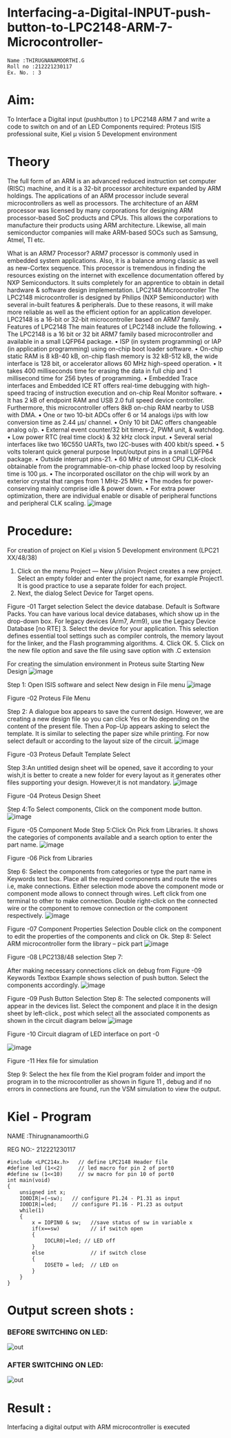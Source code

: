 # Interfacing-a-Digital-INPUT-push-button-to-LPC2148-ARM-7-Microcontroller-
~~~
Name :THIRUGNANAMOORTHI.G
Roll no :212221230117
Ex. No. : 3
~~~
 
# Aim: 
To Interface a Digital input (pushbutton ) to LPC2148 ARM 7 and write a code to switch on and of an LED 
Components required: Proteus ISIS professional suite, Kiel μ vision 5 Development environment 
# Theory 
The full form of an ARM is an advanced reduced instruction set computer (RISC) machine, and it is a 32-bit processor architecture expanded by ARM holdings. The applications of an ARM processor include several microcontrollers as well as processors. The architecture of an ARM processor was licensed by many corporations for designing ARM processor-based SoC products and CPUs. This allows the corporations to manufacture their products using ARM architecture. Likewise, all main semiconductor companies will make ARM-based SOCs such as Samsung, Atmel, TI etc.


What is an ARM7 Processor?
ARM7 processor is commonly used in embedded system applications. Also, it is a balance among classic as well as new-Cortex sequence. This processor is tremendous in finding the resources existing on the internet with excellence documentation offered by NXP Semiconductors. It suits completely for an apprentice to obtain in detail hardware & software design implementation.
LPC2148 Microcontroller
 The LPC2148 microcontroller is designed by Philips (NXP Semiconductor) with several in-built features & peripherals. Due to these reasons, it will make more reliable as well as the efficient option for an application developer. LPC2148 is a 16-bit or 32-bit microcontroller based on ARM7 family.
Features of LPC2148
The main features of LPC2148 include the following.
•	The LPC2148 is a 16 bit or 32 bit ARM7 family based microcontroller and available in a small LQFP64 package.
•	ISP (in system programming) or IAP (in application programming) using on-chip boot loader software.
•	On-chip static RAM is 8 kB-40 kB, on-chip flash memory is 32 kB-512 kB, the wide interface is 128 bit, or accelerator allows 60 MHz high-speed operation.
•	It takes 400 milliseconds time for erasing the data in full chip and 1 millisecond time for 256 bytes of programming.
•	Embedded Trace interfaces and Embedded ICE RT offers real-time debugging with high-speed tracing of instruction execution and on-chip Real Monitor software.
•	It has 2 kB of endpoint RAM and USB 2.0 full speed device controller. Furthermore, this microcontroller offers 8kB on-chip RAM nearby to USB with DMA.
•	One or two 10-bit ADCs offer 6 or 14 analogs i/ps with low conversion time as 2.44 μs/ channel.
•	Only 10 bit DAC offers changeable analog o/p.
•	External event counter/32 bit timers-2, PWM unit, & watchdog.
•	Low power RTC (real time clock) & 32 kHz clock input.
•	Several serial interfaces like two 16C550 UARTs, two I2C-buses with 400 kbit/s speed.
•	5 volts tolerant quick general purpose Input/output pins in a small LQFP64 package.
•	Outside interrupt pins-21.
•	60 MHz of utmost CPU CLK-clock obtainable from the programmable-on-chip phase locked loop by resolving time is 100 μs.
•	The incorporated oscillator on the chip will work by an exterior crystal that ranges from 1 MHz-25 MHz
•	The modes for power-conserving mainly comprise idle & power down.
•	For extra power optimization, there are individual enable or disable of peripheral functions and peripheral CLK scaling.
 ![image](https://user-images.githubusercontent.com/36288975/193398005-6e1257a9-16ae-43f5-9f09-33bb21ed25b9.png)



# Procedure:
For creation of project on    Kiel μ vision 5 Development environment (LPC21 XX/48/38)
1.	Click on the menu Project — New µVision Project creates a new project. Select an empty folder and enter the project name, for example Project1. It is good practice to use a separate folder for each project.
2.	Next, the dialog Select Device for Target opens.

 

Figure -01 Target selection
Select the device database. Default is Software Packs. You can have various local device databases, which show up in the drop-down box. For legacy devices (Arm7, Arm9), use the Legacy Device Database [no RTE]
3.	Select the device for your application. This selection defines essential tool settings such as compiler controls, the memory layout for the linker, and the Flash programming algorithms.
4.	Click OK.
5.	Click on the new file option and save the file using save option with .C extension 



For creating the simulation environment in Proteus suite 
Starting New Design
![image](https://user-images.githubusercontent.com/36288975/193398020-d0963a16-4349-4979-87d7-4c9dc11e2346.png)

Step 1: Open ISIS software and select New design in  File menu
 ![image](https://user-images.githubusercontent.com/36288975/193398023-cb8690cf-914a-47e3-8901-c8db3e4cd223.png)

Figure -02 Proteus File Menu

 Step 2: A dialogue box appears to save the current design. However, we are creating a new design file so you can click Yes or No depending on the content of the present file. Then a Pop-Up appears asking to select the template. It is similar to selecting the paper size while printing. For now select default or according to the layout size of the circuit.
 ![image](https://user-images.githubusercontent.com/36288975/193398027-fd5ae82c-341e-4ed9-aaa4-6bf7574c1a39.png)

  Figure -03 Proteus Default Template Select
 
Step 3:An untitled design sheet will be opened, save it according to your wish,it is better to create a new folder for every layout as it generates other files supporting your design. However,it is not mandatory.
![image](https://user-images.githubusercontent.com/36288975/193398031-03ecd6a5-d9b1-4a60-9dee-009c17a3f5dd.png)
  
  Figure -04 Proteus Design Sheet
 
Step 4:To Select components, Click on the component mode button.
 ![image](https://user-images.githubusercontent.com/36288975/193398044-5e0d1fe6-1d2b-4b54-9c54-f2904b234343.png)

Figure -05 Component Mode
Step 5:Click On Pick from Libraries. It shows the categories of components available and a search option to enter the part name.
 ![image](https://user-images.githubusercontent.com/36288975/193398047-f1d5f143-7980-45de-99f2-30b3c4bc04d6.png)

  Figure -06 Pick from Libraries

Step 6: Select the components from categories or type the part name in Keywords text box.
 Place all the required components and route the wires i.e, make connections.
Either selection mode above the component mode or component mode allows to connect through wires. Left click from one terminal to other to make connection. Double right-click on the connected wire or the component to remove connection or the component respectively.
 ![image](https://user-images.githubusercontent.com/36288975/193398050-d6d28800-0c5b-4f5c-a77c-227f3336a125.png)

 Figure -07 Component Properties Selection
Double click on the component to edit the properties of the components and click on Ok.
Step 8: Select ARM microcontroller form the library – pick part 
 ![image](https://user-images.githubusercontent.com/36288975/193398055-587ebd36-4b82-4eaf-837c-f94c3cf2d071.png)
  
Figure -08 LPC2138/48 selection
Step 7:

After making necessary connections click on debug from 
 Figure -09 Keywords Textbox
Example shows selection of push button. Select the components accordingly.
 ![image](https://user-images.githubusercontent.com/36288975/193398058-2519b9d0-a2ca-421f-957d-7507fc7791b8.png)

 Figure -09 Push Button Selection
Step 8: The selected components will appear in the devices list. Select the component and place it in the design sheet by left-click., post which select all the associated components as shown in the circuit diagram below 
![image](https://user-images.githubusercontent.com/36288975/193398065-c12b4984-db8e-40cc-890d-221db1c35b0d.png)

 
Figure -10 Circuit diagram of LED interface on port -0

![image](https://user-images.githubusercontent.com/36288975/193398071-76df0a57-7e76-4868-9769-c63d220482b8.png)

 
Figure -11 Hex file for simulation 

Step 9: Select the hex file from the Kiel program folder and import the program in to the microcontroller as shown in figure 11 ,  debug and if no errors in connections are found, run the VSM simulation to view the output.


# Kiel - Program  
NAME :Thirugnanamoorthi.G

REG NO:- 212221230117
```
#include <LPC214x.h>   // define LPC2148 Header file
#define led (1<<2)     // led macro for pin 2 of port0
#define sw (1<<10)     // sw macro for pin 10 of port0
int main(void)
{
	unsigned int x;
	IO0DIR|=(~sw);   // configure P1.24 - P1.31 as input
	IO0DIR|=led;     // configure P1.16 - P1.23 as output
	while(1)
	{
		x = IOPIN0 & sw;   //save status of sw in variable x
		if(x==sw)          // if switch open
		{
			IOCLR0|=led; // LED off
		}
		else               // if switch close
		{
			IOSET0 = led;  // LED on
		}
	}
}
```

# Output screen shots :
### BEFORE SWITCHING ON LED:
![out](./1.png)
### AFTER SWITCHING ON LED:
![out](./2.png)

# Result :
Interfacing a digital output with ARM microcontroller is executed 



